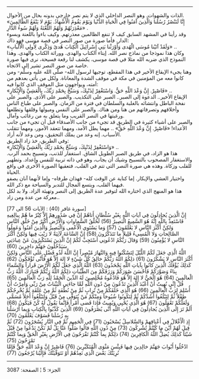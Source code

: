 ------------------------------------------------------------------------

الذات والشهوات. وهو النصر الداخلي الذي لا يتم نصر خارجي بدونه بحال من
الأحوال.  
«إِنَّا لَنَنْصُرُ رُسُلَنا وَالَّذِينَ آمَنُوا فِي الْحَياةِ الدُّنْيا وَيَوْمَ يَقُومُ الْأَشْهادُ. يَوْمَ لا
يَنْفَعُ الظَّالِمِينَ مَعْذِرَتُهُمْ وَلَهُمُ اللَّعْنَةُ وَلَهُمْ سُوءُ الدَّارِ» .  
وقد رأينا في المشهد السابق كيف لا تنفع الظالمين معذرتهم. وكيف باءوا
باللعنة وبسوء الدار. فأما صورة من صور النصر في قصة موسى فهو ذاك:  
«وَلَقَدْ آتَيْنا مُوسَى الْهُدى وَأَوْرَثْنا بَنِي إِسْرائِيلَ الْكِتابَ هُدىً وَذِكْرى لِأُولِي
الْأَلْبابِ» ..  
وكان هذا نموذجا من نماذج نصر الله. إيتاء الكتاب والهدى. ووراثة الكتاب
والهدى. وهذا النموذج الذي ضربه الله مثلا في قصة موسى، يكشف لنا رقعة
فسيحة، نرى فيها صورة خاصة من صور النصر تشير إلى الاتجاه.  
وهنا يجيء الإيقاع الأخير في هذا المقطع، توجيها لرسول الله- صلّى الله عليه
وسلّم- ومن كانوا معه من المؤمنين في مكة في موقف الشدة والمعاناة. ولكل من
يأتي بعدهم من أمته، ويواجهون مثل الموقف الذي كانوا فيه:  
«فَاصْبِرْ. إِنَّ وَعْدَ اللَّهِ حَقٌّ. وَاسْتَغْفِرْ لِذَنْبِكَ، وَسَبِّحْ بِحَمْدِ رَبِّكَ، بِالْعَشِيِّ وَالْإِبْكارِ»
..  
الإيقاع الأخير.. الدعوة إلى الصبر.. الصبر على التكذيب. والصبر على الأذى.
والصبر على نفخة الباطل وانتشائه بالغلبة والسلطان في فترة من الزمان.
والصبر على طباع الناس وأخلاقهم وتصرفاتهم من هنا ومن هناك. والصبر على
النفس وميولها وقلقها وتطلعها ورغبتها في النصر القريب وما يتعلق به من
رغائب وآمال.  
والصبر على أشياء كثيرة في الطريق قد تجيء من جانب الأصدقاء قبل أن تجيء من
جانب الأعداء! «فَاصْبِرْ. إِنَّ وَعْدَ اللَّهِ حَقٌّ» .. مهما يطل الأمد، ومهما تتعقد
الأمور، ومهما تتقلب الأسباب. إنه وعد من يملك التحقيق، ومن وعد لأنه
أراد.  
وفي الطريق، خذ زاد الطريق:  
«وَاسْتَغْفِرْ لِذَنْبِكَ، وَسَبِّحْ بِحَمْدِ رَبِّكَ بِالْعَشِيِّ وَالْإِبْكارِ» ..  
هذا هو الزاد، في طريق الصبر الطويل الشاق. استغفار للذنب، وتسبيح بحمد
الرب. والاستغفار المصحوب بالتسبيح وشيك أن يجاب، وهو في ذاته تربية للنفس
وإعداد. وتطهير للقلب وزكاة. وهذه هي صورة النصر التي تتم في القلب،
فتعقبها الصورة الأخرى في واقع الحياة.  
واختيار العشي والإبكار. إما كناية عن الوقت كله- فهذان طرفاه- وإما لأنهما
آنان يصفو فيهما القلب، ويتسع المجال للتدبر والسياحة مع ذكر الله.  
هذا هو المنهج الذي اختاره الله لتوفير عدة الطريق إلى النصر وتهيئة الزاد.
ولا بد لكل معركة من عدة ومن زاد..  
  
\[سورة غافر (40) : الآيات 56 الى 77\]  
إِنَّ الَّذِينَ يُجادِلُونَ فِي آياتِ اللَّهِ بِغَيْرِ سُلْطانٍ أَتاهُمْ إِنْ فِي صُدُورِهِمْ إِلاَّ كِبْرٌ ما
هُمْ بِبالِغِيهِ فَاسْتَعِذْ بِاللَّهِ إِنَّهُ هُوَ السَّمِيعُ الْبَصِيرُ (56) لَخَلْقُ السَّماواتِ وَالْأَرْضِ
أَكْبَرُ مِنْ خَلْقِ النَّاسِ وَلكِنَّ أَكْثَرَ النَّاسِ لا يَعْلَمُونَ (57) وَما يَسْتَوِي الْأَعْمى
وَالْبَصِيرُ وَالَّذِينَ آمَنُوا وَعَمِلُوا الصَّالِحاتِ وَلا الْمُسِيءُ قَلِيلاً ما تَتَذَكَّرُونَ (58) إِنَّ
السَّاعَةَ لَآتِيَةٌ لا رَيْبَ فِيها وَلكِنَّ أَكْثَرَ النَّاسِ لا يُؤْمِنُونَ (59) وَقالَ رَبُّكُمُ ادْعُونِي
أَسْتَجِبْ لَكُمْ إِنَّ الَّذِينَ يَسْتَكْبِرُونَ عَنْ عِبادَتِي سَيَدْخُلُونَ جَهَنَّمَ داخِرِينَ (60)  
اللَّهُ الَّذِي جَعَلَ لَكُمُ اللَّيْلَ لِتَسْكُنُوا فِيهِ وَالنَّهارَ مُبْصِراً إِنَّ اللَّهَ لَذُو فَضْلٍ عَلَى
النَّاسِ وَلكِنَّ أَكْثَرَ النَّاسِ لا يَشْكُرُونَ (61) ذلِكُمُ اللَّهُ رَبُّكُمْ خالِقُ كُلِّ شَيْءٍ لا إِلهَ
إِلاَّ هُوَ فَأَنَّى تُؤْفَكُونَ (62) كَذلِكَ يُؤْفَكُ الَّذِينَ كانُوا بِآياتِ اللَّهِ يَجْحَدُونَ (63)
اللَّهُ الَّذِي جَعَلَ لَكُمُ الْأَرْضَ قَراراً وَالسَّماءَ بِناءً وَصَوَّرَكُمْ فَأَحْسَنَ صُوَرَكُمْ وَرَزَقَكُمْ مِنَ
الطَّيِّباتِ ذلِكُمُ اللَّهُ رَبُّكُمْ فَتَبارَكَ اللَّهُ رَبُّ الْعالَمِينَ (64) هُوَ الْحَيُّ لا إِلهَ إِلاَّ
هُوَ فَادْعُوهُ مُخْلِصِينَ لَهُ الدِّينَ الْحَمْدُ لِلَّهِ رَبِّ الْعالَمِينَ (65)  
قُلْ إِنِّي نُهِيتُ أَنْ أَعْبُدَ الَّذِينَ تَدْعُونَ مِنْ دُونِ اللَّهِ لَمَّا جاءَنِي الْبَيِّناتُ مِنْ رَبِّي
وَأُمِرْتُ أَنْ أُسْلِمَ لِرَبِّ الْعالَمِينَ (66) هُوَ الَّذِي خَلَقَكُمْ مِنْ تُرابٍ ثُمَّ مِنْ نُطْفَةٍ ثُمَّ مِنْ
عَلَقَةٍ ثُمَّ يُخْرِجُكُمْ طِفْلاً ثُمَّ لِتَبْلُغُوا أَشُدَّكُمْ ثُمَّ لِتَكُونُوا شُيُوخاً وَمِنْكُمْ مَنْ يُتَوَفَّى مِنْ
قَبْلُ وَلِتَبْلُغُوا أَجَلاً مُسَمًّى وَلَعَلَّكُمْ تَعْقِلُونَ (67) هُوَ الَّذِي يُحْيِي وَيُمِيتُ فَإِذا قَضى
أَمْراً فَإِنَّما يَقُولُ لَهُ كُنْ فَيَكُونُ (68) أَلَمْ تَرَ إِلَى الَّذِينَ يُجادِلُونَ فِي آياتِ اللَّهِ
أَنَّى يُصْرَفُونَ (69) الَّذِينَ كَذَّبُوا بِالْكِتابِ وَبِما أَرْسَلْنا بِهِ رُسُلَنا فَسَوْفَ يَعْلَمُونَ
(70)  
إِذِ الْأَغْلالُ فِي أَعْناقِهِمْ وَالسَّلاسِلُ يُسْحَبُونَ (71) فِي الْحَمِيمِ ثُمَّ فِي النَّارِ يُسْجَرُونَ
(72) ثُمَّ قِيلَ لَهُمْ أَيْنَ ما كُنْتُمْ تُشْرِكُونَ (73) مِنْ دُونِ اللَّهِ قالُوا ضَلُّوا عَنَّا بَلْ لَمْ
نَكُنْ نَدْعُوا مِنْ قَبْلُ شَيْئاً كَذلِكَ يُضِلُّ اللَّهُ الْكافِرِينَ (74) ذلِكُمْ بِما كُنْتُمْ تَفْرَحُونَ
فِي الْأَرْضِ بِغَيْرِ الْحَقِّ وَبِما كُنْتُمْ تَمْرَحُونَ (75)  
ادْخُلُوا أَبْوابَ جَهَنَّمَ خالِدِينَ فِيها فَبِئْسَ مَثْوَى الْمُتَكَبِّرِينَ (76) فَاصْبِرْ إِنَّ وَعْدَ اللَّهِ
حَقٌّ فَإِمَّا نُرِيَنَّكَ بَعْضَ الَّذِي نَعِدُهُمْ أَوْ نَتَوَفَّيَنَّكَ فَإِلَيْنا يُرْجَعُونَ (77)

------------------------------------------------------------------------

الجزء: 5 ¦ الصفحة: 3087

